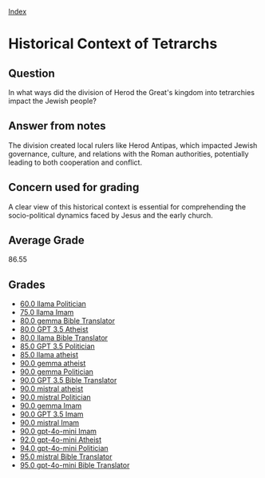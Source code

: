 
[Index](../index.md)
# Historical Context of Tetrarchs
## Question
In what ways did the division of Herod the Great's kingdom into tetrarchies impact the Jewish people?

## Answer from notes
The division created local rulers like Herod Antipas, which impacted Jewish governance, culture, and relations with the Roman authorities, potentially leading to both cooperation and conflict.

## Concern used for grading
A clear view of this historical context is essential for comprehending the socio-political dynamics faced by Jesus and the early church.

## Average Grade
86.55

## Grades
 * [60.0 llama Politician](../answers/llama_Politician/Historical_Context_of_Tetrarchs.md)
 * [75.0 llama Imam](../answers/llama_Imam/Historical_Context_of_Tetrarchs.md)
 * [80.0 gemma Bible Translator](../answers/gemma_Bible_Translator/Historical_Context_of_Tetrarchs.md)
 * [80.0 GPT 3.5 Atheist](../answers/GPT_3.5_Atheist/Historical_Context_of_Tetrarchs.md)
 * [80.0 llama Bible Translator](../answers/llama_Bible_Translator/Historical_Context_of_Tetrarchs.md)
 * [85.0 GPT 3.5 Politician](../answers/GPT_3.5_Politician/Historical_Context_of_Tetrarchs.md)
 * [85.0 llama atheist](../answers/llama_atheist/Historical_Context_of_Tetrarchs.md)
 * [90.0 gemma atheist](../answers/gemma_atheist/Historical_Context_of_Tetrarchs.md)
 * [90.0 gemma Politician](../answers/gemma_Politician/Historical_Context_of_Tetrarchs.md)
 * [90.0 GPT 3.5 Bible Translator](../answers/GPT_3.5_Bible_Translator/Historical_Context_of_Tetrarchs.md)
 * [90.0 mistral atheist](../answers/mistral_atheist/Historical_Context_of_Tetrarchs.md)
 * [90.0 mistral Politician](../answers/mistral_Politician/Historical_Context_of_Tetrarchs.md)
 * [90.0 gemma Imam](../answers/gemma_Imam/Historical_Context_of_Tetrarchs.md)
 * [90.0 GPT 3.5 Imam](../answers/GPT_3.5_Imam/Historical_Context_of_Tetrarchs.md)
 * [90.0 mistral Imam](../answers/mistral_Imam/Historical_Context_of_Tetrarchs.md)
 * [90.0 gpt-4o-mini Imam](../answers/gpt-4o-mini_Imam/Historical_Context_of_Tetrarchs.md)
 * [92.0 gpt-4o-mini Atheist](../answers/gpt-4o-mini_Atheist/Historical_Context_of_Tetrarchs.md)
 * [94.0 gpt-4o-mini Politician](../answers/gpt-4o-mini_Politician/Historical_Context_of_Tetrarchs.md)
 * [95.0 mistral Bible Translator](../answers/mistral_Bible_Translator/Historical_Context_of_Tetrarchs.md)
 * [95.0 gpt-4o-mini Bible Translator](../answers/gpt-4o-mini_Bible_Translator/Historical_Context_of_Tetrarchs.md)
